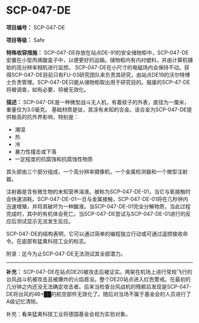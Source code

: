 # SCP-047-DE
**项目编号：** SCP-047-DE

**项目等级：** Safe


**特殊收容措施：** SCP-047-DE存放在站点DE-91的安全储物柜中，SCP-047-DE安置在小型丙烯酸盒子中，以便更好的运输。储物柜内有内衬塑料，并由计算机辅助的高分辨率相机进行监控。 SCP-047-DE在小尺寸的电磁场内会保持不动。获得SCP-047-DE目前只有FU-03研究团队来负责其研究，由站点DE19的沃尔特博士负责管理。SCP-047-DE只能从储物柜取出用于研究目的。报废的SCP-47-DE将被调查，如有必要，将被无效化。

**描述：** SCP-047-DE是一种微型战斗无人机，有着蚊子的外表，直径为一厘米，重量仅为3.0毫克。 基础材质是钛，其涂有未知的合金。该合金为SCP-047-DE提供极高的抗外界影响，特别是：

- 潮湿
- 热
- 冷
- 暴力性撞击或下落
- 一定程度的抗腐蚀和抗腐蚀性物质

其头部由三个部分组成，一个高分辨率摄像机，一个金属检测器和一个微型注射器。

注射器是含有微生物的未知营养溶液。被称为SCP-047-DE-01，当它与氧接触时会快速消耗。SCP-047-DE-01一旦与金属接触，SCP-047-DE-01将在几秒钟内迅速增殖，并将其破坏为一种酸液。当SCP-047-DE-01完全分解物质，当此过程完成时，其中的有机体会死亡。当SCP-047-DE尝试与SCP-047-DE-01进行的反应后测试显示无法发生反应。

SCP-047-DE的结构表明，它可以通过简单的编程独立行动或可通过遥控接收命令。在底部有猛禽科技工业的标志。

附录：迄今为止SCP-047-DE无法测试其全部潜力。


---

**补充：** SCP-047-DE在站点DE20被攻击后被证实。两架在机场上进行常规飞行的台风战斗机被攻击且被爆炸的火焰吞没。整个DE20站点进入红色警戒。在最初的几分钟之内还没无法确定攻击者。后来当检查台风战机的残骸后发现是SCP-047-DE将台风的46+██的航空部件无效化了。随后对当场不属于基金会的人员进行了A级记忆清除。

补充：看来猛禽科技工业将德国基金会视为实验对象。


